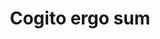 ---
title: "Cogito ergo sum"
hashtag: "cogito-ergo-sum"
tags:
  - Latin
  - Age of Enlightenment
  - Philosophy
---